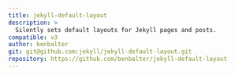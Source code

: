 ```yaml
---
title: jekyll-default-layout
description: >
  Silently sets default layouts for Jekyll pages and posts.
compatible: v3
author: benbalter
git: git@github.com:jekyll/jekyll-default-layout.git
repository: https://github.com/benbalter/jekyll-default-layout
---
```

